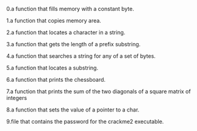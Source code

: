 0.a function that fills memory with a constant byte.

1.a function that copies memory area.

2.a function that locates a character in a string.

3.a function that gets the length of a prefix substring.

4.a function that searches a string for any of a set of bytes.

5.a function that locates a substring.

6.a function that prints the chessboard.

7.a function that prints the sum of the two diagonals of a square matrix of integers

8.a function that sets the value of a pointer to a char.

9.file that contains the password for the crackme2 executable.
